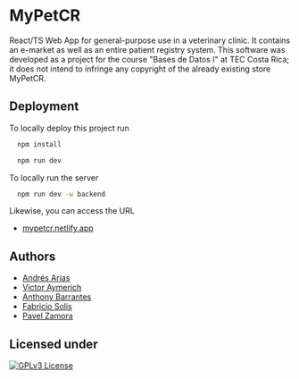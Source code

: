 
# MyPetCR

React/TS Web App for general-purpose use in a veterinary clinic. It contains an e-market as well as an entire patient registry system. This software was developed as a project for the course "Bases de Datos I" at TEC Costa Rica; it does not intend to infringe any copyright of the already existing store MyPetCR.


## Deployment

To locally deploy this project run

```bash
  npm install
```

```bash
  npm run dev
```

To locally run the server

```bash
  npm run dev -w backend
```

Likewise, you can access the URL

- [mypetcr.netlify.app](https://mypetcr.netlify.app)
## Authors

- [Andrés Arias](https://github.com/andco97)
- [Victor Aymerich](https://github.com/ZunZun77)
- [Anthony Barrantes](https://github.com/tonybarr1611)
- [Fabricio Solis](https://github.com/sfabricito)
- [Pavel Zamora](https://github.com/PavelCA04)


## Licensed under

[![GPLv3 License](https://img.shields.io/badge/License-GPL%20v3-yellow.svg)](https://opensource.org/licenses/)
